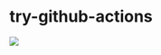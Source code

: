 # try-github-actions

![](https://github.com/x-color/try-github-actions/workflows/Go%20Release/badge.svg)
